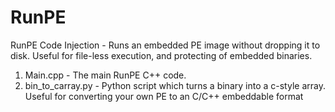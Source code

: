 # RunPE
RunPE Code Injection - Runs an embedded PE image without dropping it to disk. Useful for file-less execution, and protecting of embedded binaries.

1. Main.cpp - The main RunPE C++ code.
2. bin_to_carray.py - Python script which turns a binary into a c-style array. Useful for converting your own PE to an C/C++ embeddable format
